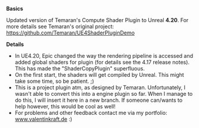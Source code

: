 **Basics**

Updated version of Temaran's Compute Shader Plugin to Unreal **4.20**. For more details see Temaran's original project: https://github.com/Temaran/UE4ShaderPluginDemo

**Details**
* In UE4.20, Epic changed the way the rendering pipeline is accessed and added global shaders for plugin (for details see the 4.17 release notes). This has made the "ShaderCopyPlugin" superfluous.
* On the first start, the shaders will get compiled by Unreal. This might take some time, so be patient. ;)
* This is a project plugin atm, as designed by Temaran. Unfortunately, I wasn't able to convert this into a engine plugin so far. When I manage to do this, I will insert it here in a new branch. If someone can/wants to help however, this would be cool as well!
* For problems and other feedback contact me via my portfolio: www.valentinkraft.de :)
